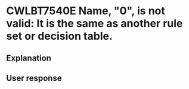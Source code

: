 # CWLBT7540E Name, "0", is not valid: It is the same as another rule set or decision table.

## Explanation

## User response